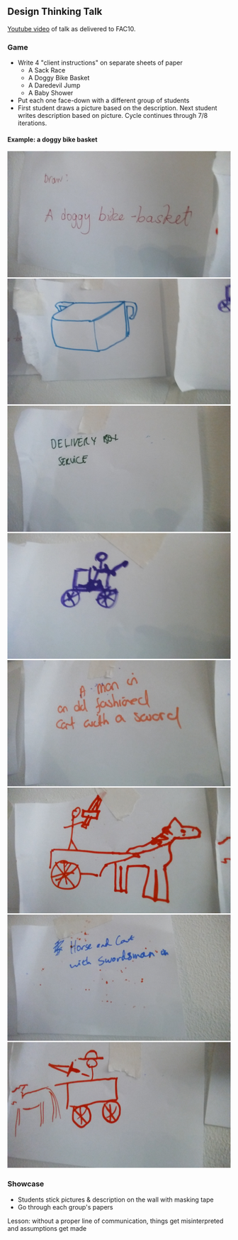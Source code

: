 ## Design Thinking Talk

[Youtube video](https://www.youtube.com/watch?time_continue=10&v=caYIXjB0EWA) of talk as delivered to FAC10.

### Game
+ Write 4 "client instructions" on separate sheets of paper
  + A Sack Race
  + A Doggy Bike Basket
  + A Daredevil Jump
  + A Baby Shower
+ Put each one face-down with a different group of students
+ First student draws a picture based on the description. Next student writes description based on picture. Cycle continues through 7/8 iterations.

#### Example: a doggy bike basket
![](./images/1-doggy-bike-basket.jpg)
![](./images/2-drawing.jpg)
![](./images/3-description.jpg)
![](./images/4-drawing.jpg)
![](./images/5-description.jpg)
![](./images/6-drawing.jpg)
![](./images/7-description.jpg)
![](./images/8-drawing.jpg)

### Showcase
+ Students stick pictures & description on the wall with masking tape
+ Go through each group's papers

Lesson: without a proper line of communication, things get misinterpreted and assumptions get made
